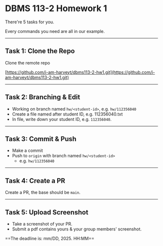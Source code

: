 # DBMS 113-2 Homework 1

There're 5 tasks for you.

Every commands you need are all in our example.

---

## Task 1: Clone the Repo

Clone the remote repo

[https://github.com/i-am-harveyt/dbms113-2-hw1.git](https://github.com/i-am-harveyt/dbms113-2-hw1.git)

---

## Task 2: Branching & Edit

- Working on branch named `hw/<student-id>`, e.g. `hw/112356040`
- Create a file named after student ID, e.g. 112356040.txt
- In file, write down your student ID, e.g. `112356040`.

---

## Task 3: Commit & Push

- Make a commit
- Push to `origin` with branch named `hw/<student-id>`
  - e.g. `hw/112356040`

---

## Task 4: Create a PR

Create a PR, the base should be `main`.

---

## Task 5: Upload Screenshot

- Take a screenshot of your PR.
- Submit a pdf contains yours & your group members' screenshot.

==The deadline is: mm/DD, 2025. HH:MM==
